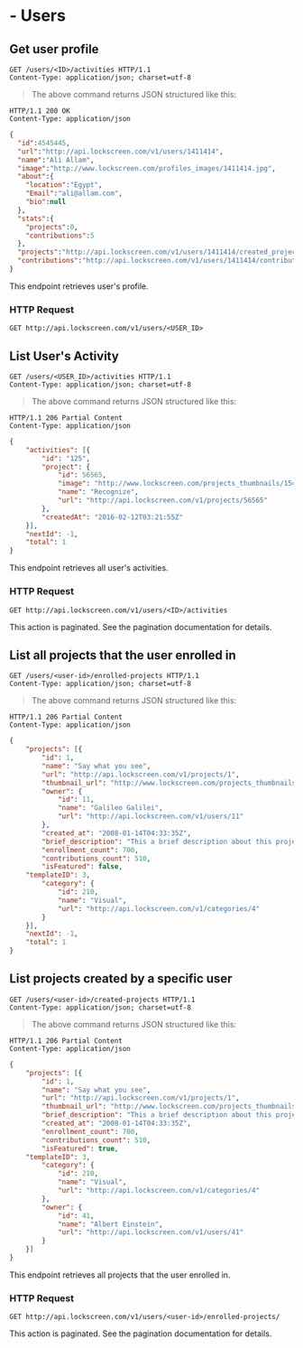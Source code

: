 # - Users

## Get user profile

```http
GET /users/<ID>/activities HTTP/1.1
Content-Type: application/json; charset=utf-8
```

> The above command returns JSON structured like this:

```http
HTTP/1.1 200 OK
Content-Type: application/json
```

```json
{  
  "id":4545445,
  "url":"http://api.lockscreen.com/v1/users/1411414",
  "name":"Ali Allam",
  "image":"http://www.lockscreen.com/profiles_images/1411414.jpg",
  "about":{  
    "location":"Egypt",
    "Email":"ali@allam.com",
    "bio":null
  },
  "stats":{  
    "projects":0,
    "contributions":5
  },
  "projects":"http://api.lockscreen.com/v1/users/1411414/created_projects",
  "contributions":"http://api.lockscreen.com/v1/users/1411414/contributions"
}
```

This endpoint retrieves user's profile.

### HTTP Request

`GET http://api.lockscreen.com/v1/users/<USER_ID>`

## List User's Activity

```http
GET /users/<USER_ID>/activities HTTP/1.1
Content-Type: application/json; charset=utf-8
```

> The above command returns JSON structured like this:

```http
HTTP/1.1 206 Partial Content
Content-Type: application/json
```

```json
{
	"activities": [{
		"id": "125",
		"project": {
			"id": 56565,
			"image": "http://www.lockscreen.com/projects_thumbnails/15454545.jpg",
			"name": "Recognize",
			"url": "http://api.lockscreen.com/v1/projects/56565"
		},
		"createdAt": "2016-02-12T03:21:55Z"
	}],
	"nextId": -1,
	"total": 1
}
```

This endpoint retrieves all user's activities.

### HTTP Request

`GET http://api.lockscreen.com/v1/users/<ID>/activities`

<aside class="notice">
This action is paginated. See the pagination documentation for details.
</aside>

## List all projects that the user enrolled in

```http
GET /users/<user-id>/enrolled-projects HTTP/1.1
Content-Type: application/json; charset=utf-8
```
> The above command returns JSON structured like this:

```http
HTTP/1.1 206 Partial Content
Content-Type: application/json
```
```json
{
	"projects": [{
		"id": 1,
		"name": "Say what you see",
		"url": "http://api.lockscreen.com/v1/projects/1",
		"thumbnail_url": "http://www.lockscreen.com/projects_thumbnails/1.jpg",
		"owner": {
			"id": 11,
			"name": "Galileo Galilei",
			"url": "http://api.lockscreen.com/v1/users/11"
		},
		"created_at": "2008-01-14T04:33:35Z",
		"brief_description": "This a brief description about this project",
		"enrollment_count": 700,
		"contributions_count": 510,
		"isFeatured": false,
    "templateID": 3,
		"category": {
			"id": 210,
			"name": "Visual",
			"url": "http://api.lockscreen.com/v1/categories/4"
		}
	}],
	"nextId": -1,
	"total": 1
}
```

## List projects created by a specific user

```http
GET /users/<user-id>/created-projects HTTP/1.1
Content-Type: application/json; charset=utf-8
```

> The above command returns JSON structured like this:

```http
HTTP/1.1 206 Partial Content
Content-Type: application/json
```

```json
{
	"projects": [{
		"id": 1,
		"name": "Say what you see",
		"url": "http://api.lockscreen.com/v1/projects/1",
		"thumbnail_url": "http://www.lockscreen.com/projects_thumbnails/1.jpg",
		"brief_description": "This a brief description about this project",
		"created_at": "2008-01-14T04:33:35Z",
		"enrollment_count": 700,
		"contributions_count": 510,
		"isFeatured": true,
    "templateID": 3,
		"category": {
			"id": 210,
			"name": "Visual",
			"url": "http://api.lockscreen.com/v1/categories/4"
		},
		"owner": {
			"id": 41,
			"name": "Albert Einstein",
			"url": "http://api.lockscreen.com/v1/users/41"
		}
	}]
}
```

This endpoint retrieves all projects that the user enrolled in.

### HTTP Request

`GET http://api.lockscreen.com/v1/users/<user-id>/enrolled-projects/`

<aside class="notice">
This action is paginated. See the pagination documentation for details.
</aside>
